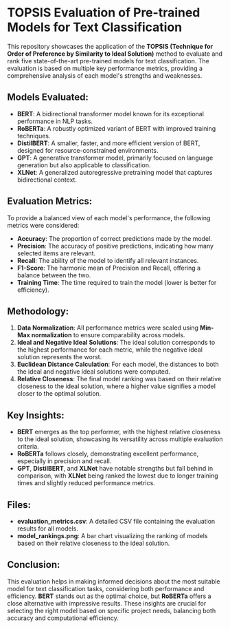# TOPSIS Evaluation of Pre-trained Models for Text Classification

This repository showcases the application of the **TOPSIS (Technique for Order of Preference by Similarity to Ideal Solution)** method to evaluate and rank five state-of-the-art pre-trained models for text classification. The evaluation is based on multiple key performance metrics, providing a comprehensive analysis of each model's strengths and weaknesses.

## **Models Evaluated:**
- **BERT**: A bidirectional transformer model known for its exceptional performance in NLP tasks.
- **RoBERTa**: A robustly optimized variant of BERT with improved training techniques.
- **DistilBERT**: A smaller, faster, and more efficient version of BERT, designed for resource-constrained environments.
- **GPT**: A generative transformer model, primarily focused on language generation but also applicable to classification.
- **XLNet**: A generalized autoregressive pretraining model that captures bidirectional context.

## **Evaluation Metrics:**
To provide a balanced view of each model's performance, the following metrics were considered:
- **Accuracy**: The proportion of correct predictions made by the model.
- **Precision**: The accuracy of positive predictions, indicating how many selected items are relevant.
- **Recall**: The ability of the model to identify all relevant instances.
- **F1-Score**: The harmonic mean of Precision and Recall, offering a balance between the two.
- **Training Time**: The time required to train the model (lower is better for efficiency).

## **Methodology:**
1. **Data Normalization**: All performance metrics were scaled using **Min-Max normalization** to ensure comparability across models.
2. **Ideal and Negative Ideal Solutions**: The ideal solution corresponds to the highest performance for each metric, while the negative ideal solution represents the worst.
3. **Euclidean Distance Calculation**: For each model, the distances to both the ideal and negative ideal solutions were computed.
4. **Relative Closeness**: The final model ranking was based on their relative closeness to the ideal solution, where a higher value signifies a model closer to the optimal solution.

## **Key Insights:**
- **BERT** emerges as the top performer, with the highest relative closeness to the ideal solution, showcasing its versatility across multiple evaluation criteria.
- **RoBERTa** follows closely, demonstrating excellent performance, especially in precision and recall.
- **GPT**, **DistilBERT**, and **XLNet** have notable strengths but fall behind in comparison, with **XLNet** being ranked the lowest due to longer training times and slightly reduced performance metrics.

## **Files:**
- **evaluation_metrics.csv**: A detailed CSV file containing the evaluation results for all models.
- **model_rankings.png**: A bar chart visualizing the ranking of models based on their relative closeness to the ideal solution.

## **Conclusion:**
This evaluation helps in making informed decisions about the most suitable model for text classification tasks, considering both performance and efficiency. **BERT** stands out as the optimal choice, but **RoBERTa** offers a close alternative with impressive results. These insights are crucial for selecting the right model based on specific project needs, balancing both accuracy and computational efficiency.
